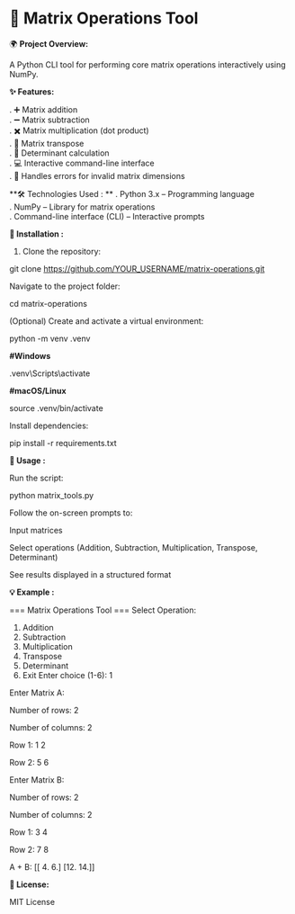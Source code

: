 # 🧮 Matrix Operations Tool

🌍 **Project Overview:**  

A Python CLI tool for performing core matrix operations interactively using NumPy.

**✨ Features:**

. ➕ Matrix addition  
. ➖ Matrix subtraction  
. ✖️ Matrix multiplication (dot product)  
. 🔄 Matrix transpose  
. 🧮 Determinant calculation  
. 💻 Interactive command-line interface  
. 📝 Handles errors for invalid matrix dimensions  


**🛠️ Technologies Used :
**
. Python 3.x – Programming language  
. NumPy – Library for matrix operations  
. Command-line interface (CLI) – Interactive prompts  


**🚀 Installation :**

1. Clone the repository:


git clone https://github.com/YOUR_USERNAME/matrix-operations.git

Navigate to the project folder:


cd matrix-operations


(Optional) Create and activate a virtual environment:


python -m venv .venv


 **#Windows**
 
 
.venv\Scripts\activate


 **#macOS/Linux**
 
 
source .venv/bin/activate

Install dependencies:



pip install -r requirements.txt


**🎯 Usage :**

Run the script:


python matrix_tools.py


Follow the on-screen prompts to:

Input matrices

Select operations (Addition, Subtraction, Multiplication, Transpose, Determinant)

See results displayed in a structured format


**💡 Example :**


=== Matrix Operations Tool ===
Select Operation:
1. Addition
2. Subtraction
3. Multiplication
4. Transpose
5. Determinant
6. Exit
Enter choice (1-6): 1

Enter Matrix A:

Number of rows: 2

Number of columns: 2

Row 1: 1 2

Row 2: 5 6

Enter Matrix B:

Number of rows: 2

Number of columns: 2

Row 1: 3 4

Row 2: 7 8


A + B:
[[ 4.  6.]
 [12. 14.]]



**📄 License:**

MIT License








